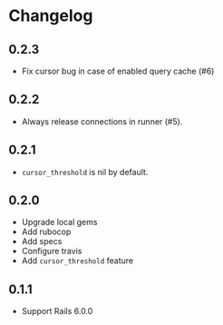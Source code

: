 # Changelog

## 0.2.3
- Fix cursor bug in case of enabled query cache (#6) 

## 0.2.2

- Always release connections in runner (#5).

## 0.2.1

- `cursor_threshold` is nil by default.

## 0.2.0

- Upgrade local gems
- Add rubocop
- Add specs
- Configure travis
- Add `cursor_threshold` feature

## 0.1.1

- Support Rails 6.0.0

